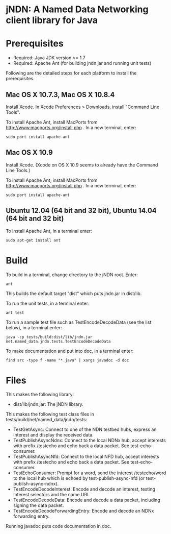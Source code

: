 jNDN:  A Named Data Networking client library for Java
======================================================

Prerequisites
=============

* Required: Java JDK version >= 1.7
* Required: Apache Ant (for building jndn.jar and running unit tests)

Following are the detailed steps for each platform to install the prerequisites.

## Mac OS X 10.7.3, Mac OS X 10.8.4
Install Xcode.
In Xcode Preferences > Downloads, install "Command Line Tools".

To install Apache Ant, install MacPorts from http://www.macports.org/install.php .
In a new terminal, enter:

    sudo port install apache-ant

## Mac OS X 10.9
Install Xcode.  (Xcode on OS X 10.9 seems to already have the Command Line Tools.)

To install Apache Ant, install MacPorts from http://www.macports.org/install.php .
In a new terminal, enter:

    sudo port install apache-ant

## Ubuntu 12.04 (64 bit and 32 bit), Ubuntu 14.04 (64 bit and 32 bit)
To install Apache Ant, in a terminal enter:

    sudo apt-get install ant

Build
=====

To build in a terminal, change directory to the jNDN root.  Enter:

    ant

This builds the default target "dist" which puts jndn.jar in dist/lib.

To run the unit tests, in a terminal enter:

    ant test

To run a sample test file such as TestEncodeDecodeData (see the list below), in a terminal enter:

    java -cp tests/build:dist/lib/jndn.jar net.named_data.jndn.tests.TestEncodeDecodeData

To make documentation and put into doc, in a terminal enter:
  
    find src -type f -name "*.java" | xargs javadoc -d doc

Files
=====
This makes the following library:

* dist/lib/jndn.jar: The jNDN library.

This makes the following test class files in tests/build/net/named_data/jndn/tests:

* TestGetAsync: Connect to one of the NDN testbed hubs, express an interest and display the received data.
* TestPublishAsyncNdnx: Connect to the local NDNx hub, accept interests with prefix /testecho and echo back a data packet. See test-echo-consumer.
* TestPublishAsyncNfd: Connect to the local NFD hub, accept interests with prefix /testecho and echo back a data packet. See test-echo-consumer.
* TestEchoConsumer: Prompt for a word, send the interest /testecho/word to the local hub which is echoed by test-publish-async-nfd (or test-publish-async-ndnx).
* TestEncodeDecodeInterest: Encode and decode an interest, testing interest selectors and the name URI.
* TestEncodeDecodeData: Encode and decode a data packet, including signing the data packet.
* TestEncodeDecodeForwardingEntry: Encode and decode an NDNx forwarding entry.

Running javadoc puts code documentation in doc.
